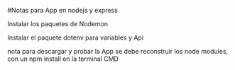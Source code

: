 #Notas para App en nodejs y express

Instalar los paquetes de Nodemon

Instalar el paquete dotenv para variables y Api 

nota para descargar y probar la App se debe reconstruir los node modules, con un npm install en la terminal CMD